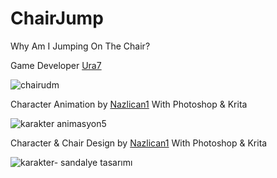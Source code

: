 # ChairJump
Why Am I Jumping On The Chair?


Game Developer [Ura7](https://github.com/Ura7)

![chairudm](https://github.com/Nazlican1/ChairJump/assets/115481154/85717e5a-d550-462f-a5e2-a6206789d062)

Character Animation by [Nazlican1](https://github.com/Nazlican1)
With Photoshop & Krita


![karakter animasyon5](https://github.com/Nazlican1/ChairJump/assets/115481154/da024f9c-9042-4616-835b-4bc25af262e7)

Character & Chair Design by [Nazlican1](https://github.com/Nazlican1)
With Photoshop & Krita


![karakter- sandalye tasarımı](https://github.com/Nazlican1/ChairJump/assets/115481154/fc69ea67-74d9-4015-86c2-bb5b67a1cc0d)
